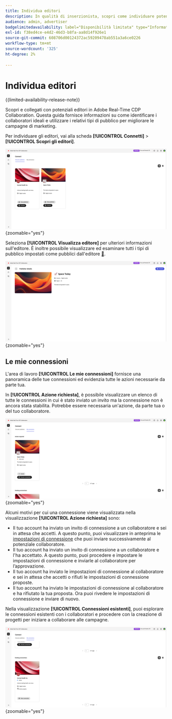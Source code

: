 ```yaml
---
title: Individua editori
description: In qualità di inserzionista, scopri come individuare potenziali editori con cui collaborare utilizzando Adobe Real-Time CDP Collaboration
audience: admin, advertiser
badgelimitedavailability: label="Disponibilità limitata" type="Informative" url="https://helpx.adobe.com/it/legal/product-descriptions/real-time-customer-data-platform-collaboration.html newtab=true"
exl-id: f38ed4ce-e4d2-46d3-b8fa-aa8d14f926e1
source-git-commit: 608706d00124372ac59209478ab551a3a6ce0226
workflow-type: tm+mt
source-wordcount: '325'
ht-degree: 2%

---
```


# Individua editori

{{limited-availability-release-note}}

Scopri e collegati con potenziali editori in Adobe Real-Time CDP Collaboration. Questa guida fornisce informazioni su come identificare i collaboratori ideali e utilizzare i relativi tipi di pubblico per migliorare le campagne di marketing.

Per individuare gli editori, vai alla scheda **[!UICONTROL Connetti]** > **[!UICONTROL Scopri gli editori]**.

![Dashboard Discover Publishers nell&#39;area di lavoro Connect.](/help/assets/connect/discover-publishers/discover-publishers-overview.png){zoomable="yes"}

Seleziona **[!UICONTROL Visualizza editore]** per ulteriori informazioni sull&#39;editore. È inoltre possibile visualizzare ed esaminare tutti i tipi di pubblico impostati come pubblici dall&#39;editore [&#128279;](/help/guide/setup/onboard-audiences.md#metadata-visibility).

![Dettagli di un singolo editore](/help/assets/connect/discover-publishers/view-publisher-profile.png){zoomable="yes"}

## Le mie connessioni

L&#39;area di lavoro **[!UICONTROL Le mie connessioni]** fornisce una panoramica delle tue connessioni ed evidenzia tutte le azioni necessarie da parte tua.

In **[!UICONTROL Azione richiesta]**, è possibile visualizzare un elenco di tutte le connessioni in cui è stato inviato un invito ma la connessione non è ancora stata stabilita. Potrebbe essere necessaria un&#39;azione, da parte tua o del tuo collaboratore.

![Azione richiesta nella schermata Connessioni](/help/assets/connect/discover-publishers/action-required-view.png){zoomable="yes"}

Alcuni motivi per cui una connessione viene visualizzata nella visualizzazione **[!UICONTROL Azione richiesta]** sono:

* Il tuo account ha inviato un invito di connessione a un collaboratore e sei in attesa che accetti. A questo punto, puoi visualizzare in anteprima le [impostazioni di connessione](/help/guide/glossary.md#connection-settings) che puoi inviare successivamente al potenziale collaboratore.
* Il tuo account ha inviato un invito di connessione a un collaboratore e l&#39;ha accettato. A questo punto, puoi procedere e impostare le impostazioni di connessione e inviarle al collaboratore per l’approvazione.
* Il tuo account ha inviato le impostazioni di connessione al collaboratore e sei in attesa che accetti o rifiuti le impostazioni di connessione proposte.
* Il tuo account ha inviato le impostazioni di connessione al collaboratore e ha rifiutato la tua proposta. Ora puoi rivedere le impostazioni di connessione e inviare di nuovo.

Nella visualizzazione **[!UICONTROL Connessioni esistenti]**, puoi esplorare le connessioni esistenti con i collaboratori e procedere con la creazione di progetti per iniziare a collaborare alle campagne.

![Visualizzazione connessioni esistenti nella schermata Connessioni personali](/help/assets/connect/discover-publishers/existing-connections-view.png){zoomable="yes"}
